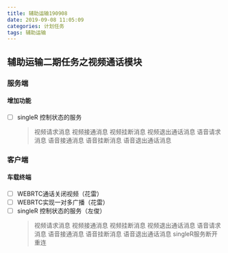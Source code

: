 ```yaml
---
title: 辅助运输190908
date: 2019-09-08 11:05:09
categories: 计划任务
tags: 辅助运输
---
```


## 辅助运输二期任务之视频通话模块

### 服务端
#### 增加功能
* [ ] singleR 控制状态的服务
    > 视频请求消息
    > 视频接通消息
    > 视频挂断消息
    > 视频退出通话消息
    > 语音请求消息
    > 语音接通消息
    > 语音挂断消息
    > 语音退出通话消息

### 客户端
#### 车载终端

* [ ] WEBRTC通话关闭视频（花雷）
* [ ] WEBRTC实现一对多广播（花雷）
* [ ] singleR 控制状态的服务（左俊）
    > 视频请求消息
    > 视频接通消息
    > 视频挂断消息
    > 视频退出通话消息
    > 语音请求消息
    > 语音接通消息
    > 语音挂断消息
    > 语音退出通话消息
    > singleR服务断开重连